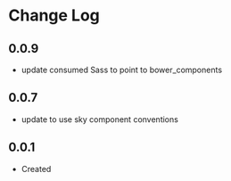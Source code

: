 # Change Log

## 0.0.9

  * update consumed Sass to point to bower_components 

## 0.0.7

  * update to use sky component conventions

## 0.0.1

  * Created